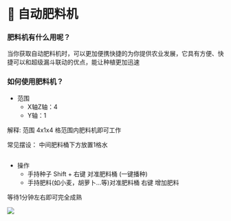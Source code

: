 # 🌻 自动肥料机

### 肥料机有什么用呢？

当你获取自动肥料机时，可以更加便携快捷的为你提供农业发展，它具有方便、快捷可以和超级漏斗联动的优点，能让种植更加迅速

### 如何使用肥料机？

* 范围
  * X轴Z轴：4
  * Y轴：1

解释: 范围 4x1x4 格范围内肥料机即可工作

常见摆设： 中间肥料桶下方放置1格水&#x20;

<figure><img src="https://sjwx.easydoc.xyz/95040344/files/lbc1p23m" alt=""><figcaption></figcaption></figure>

* 操作
  * 手持种子 Shift + 右键 对准肥料桶 (一键播种)
  * 手持肥料(如小麦，胡萝卜...等)对准肥料桶 右键 增加肥料

等待1分钟左右即可完全成熟

![](https://sjwx.easydoc.xyz/95040344/files/lbc1snqp)
